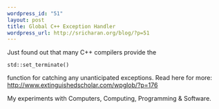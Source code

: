 ```yaml
--- 
wordpress_id: "51"
layout: post
title: Global C++ Exception Handler
wordpress_url: http://sricharan.org/blog/?p=51
---
```

Just found out that many C++ compilers provide the 

 <code>std::set_terminate() </code>

function for catching any unanticipated exceptions. Read here for more: <a href="http://www.extinguishedscholar.com/wpglob/?p=176">http://www.extinguishedscholar.com/wpglob/?p=176</a><div class="blogger-post-footer">My experiments with Computers, Computing, Programming & Software.</div>
